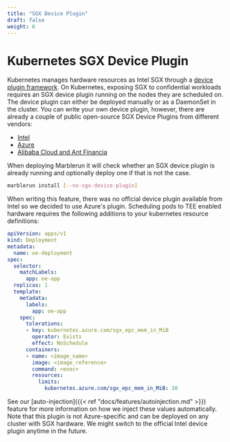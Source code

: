 ```yaml
---
title: "SGX Device Plugin"
draft: false
weight: 6
---
```


# Kubernetes SGX Device Plugin

Kubernetes manages hardware resources as Intel SGX through a [device plugin framework](https://kubernetes.io/docs/concepts/extend-kubernetes/compute-storage-net/device-plugins/).
On Kubernetes, exposing SGX to confidential workloads requires an SGX device plugin running on the nodes they are scheduled on.
The device plugin can either be deployed manually or as a DaemonSet in the cluster. You can write your own device plugin, however, there are already a couple of public open-source SGX Device Plugins from different vendors:

* [Intel](https://intel.github.io/intel-device-plugins-for-kubernetes/cmd/sgx_plugin/README.html)
* [Azure](https://github.com/Azure/aks-engine/blob/master/docs/topics/sgx.md#deploying-the-sgx-device-plugin)
* [Alibaba Cloud and Ant Financia](https://github.com/AliyunContainerService/sgx-device-plugin)

When deploying Marblerun it will check whether an SGX device plugin is already running and optionally deploy one if that is not the case.

```bash
marblerun install [--no-sgx-device-plugin]
```

When writing this feature, there was no official device plugin available from Intel so we decided to use Azure's plugin.
Scheduling pods to TEE enabled hardware requires the following additions to your kubernetes resource definitions:

```yaml
apiVersion: apps/v1
kind: Deployment
metadata:
  name: oe-deployment
spec:
  selector:
    matchLabels:
      app: oe-app
  replicas: 1
  template:
    metadata:
      labels:
        app: oe-app
    spec:
      tolerations:
      - key: kubernetes.azure.com/sgx_epc_mem_in_MiB
        operator: Exists
        effect: NoSchedule
      containers:
      - name: <image_name>
        image: <image_reference>
        command: <exec>
        resources:
          limits:
            kubernetes.azure.com/sgx_epc_mem_in_MiB: 10
```

See our [auto-injection]({{< ref "docs/features/autoinjection.md" >}}) feature for more information on how we inject these values automatically.
Note that this plugin is not Azure-specific and can be deployed on any cluster with SGX hardware.
We might switch to the official Intel device plugin anytime in the future.
